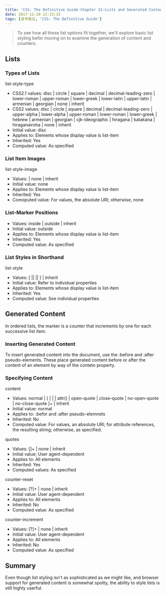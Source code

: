 ```yaml
---
title: 'CSS: The Definitive Guide-Chapter 12-Lists and Generated Content'
date: 2017-12-20 22:13:15
tags: [读书笔记, 'CSS: The Definitive Guide']
---
```

> To see how all these list options fit together, we'll explore basic list styling befor moving on to examine the generation of content and counters.

<!--more-->

## Lists

### Types of Lists

list-style-type

- CSS2.1 values: disc | circle | square | decimal | decimal-leading-zero | lower-roman | upper-roman | lower-greek | lower-latin | upper-latin | armenian | georgian | none | inherit
- CSS2 values: disc | circle | square | decimal | decimal-leading-zero | upper-alpha | lower-alpha | upper-roman | lower-roman | lower-greek | hebrew | armenian | georgian | cjk-ideographic | hiragana | katakana | hiraganairoha | none | inherit
- Initial value: disc
- Applies to: Elements whose display value is list-item
- Inherited: Yes
- Computed value: As specified

### List Item Images

list-style-image

- Values: <uri> | none | inherit
- Initial value: none
- Applies to: Elements whose display value is list-item
- Inherited: Yes
- Comoputed value: For <uri> values, the absolute URI; otherwise, none

### List-Marker Positions

- Values: inside | outside | inherit
- Initial value: outside
- Applies to: Elements whose display value is list-item
- Inherited: Yes
- Computed value: As specified

### List Styles in Shorthand

list-style

- Values: [ <list-style-type> || <list-style-image> || <list-style-position> ] | inherit
- Initial value:  Refer to individual properties
- Applies to: Elements whose display value is list-item
- Inherited: Yes
- Computed value: See individual properties

## Generated Content

In ordered lists, the marker is a counter that increments by one for each successive list item.

### Inserting Generated Content

To insert generated content into the document, use the :before and :after pseudo-elements. These place generated content before or after the content of an element by way of the contetn property.

### Specifying Content

content

- Values: normal | [ <string> | <uri> | <counter> | attr(<identifier>) | open-quote | close-quote | no-open-quote | no-close-quote ]+ | inherit
- Initial value: normal
- Applies to: :befor and :after pseudo-elemnets
- Inherited: No
- Computed value: For <uri> values, an absolute URI; for attribute references, the resulting string; otherwise, as specified.

quotes

- Values: [<string><string>]+ | none | inherit
- Initial value; User agent-dependent
- Applies to: All elements
- Inherited: Yes
- Computed values: As specified

counter-reset

- Values: [<identifier><integer>?]+ | none | inherit
- Initial value: User agent-dependent
- Applies to: All elements
- Inherited: No
- Computed value: As specified

counter-increment

- Values: [<identifier><integer>?]+ | none | inherit
- Initial value: User agent-dependent
- Applies to: All elements
- Inherited: No
- Computed value: As specified

## Summary

Even though list styling isn't as sophisticated as we might like, and browser support for generated content is somewhat spotty, the ability to style lists is still highly userful. 